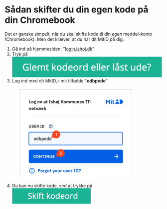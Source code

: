 # Sådan skifter du din egen kode på din Chromebook

Det er ganske simpelt, når du skal skifte kode til din _egen_ meddel-konto (Chromebook). Men det kræver, at du har dit MitID på dig.

1. Gå ind på hjemmesiden, "[login.ishoj.dk](https://login.ishoj.dk)"
2. Tryk på <img src="../.gitbook/assets/password-settings-button-01.png" alt="" data-size="line">
3. Log ind med dit MitID, i mit tilfælde "**edbpede**"

<figure><img src="../.gitbook/assets/password-change-screen-01.png" alt="" width="375"><figcaption></figcaption></figure>

4. Du kan nu skifte kode, ved at trykke på <img src="../.gitbook/assets/password-change-button-01.png" alt="" data-size="line">
